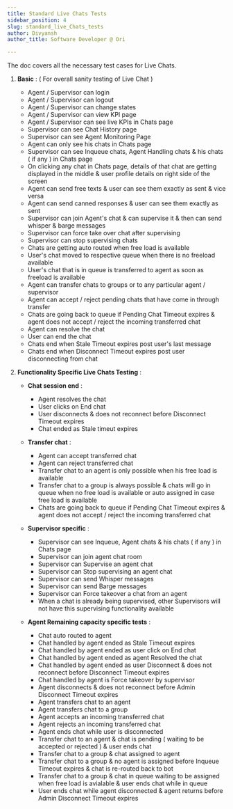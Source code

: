 ```yaml
---
title: Standard Live Chats Tests
sidebar_position: 4
slug: standard_live_Chats_tests
author: Divyansh 
author_title: Software Developer @ Ori

---
```



The doc covers all the necessary test cases for Live Chats.

1. **Basic** : ( For overall sanity testing of Live Chat )
    - Agent / Supervisor can login
    - Agent / Supervisor can logout
    - Agent / Supervisor can change states
    - Agent / Supervisor can view KPI page
    - Agent / Supervisor can see live KPIs in Chats page
    - Supervisor can see Chat History page
    - Supervisor can see Agent Monitoring Page
    - Agent can only see his chats in Chats page
    - Supervisor can see Inqueue chats, Agent Handling chats & his chats ( if any ) in Chats page
    - On clicking any chat in Chats page, details of that chat are getting displayed in the middle & user profile details on right side of the screen
    - Agent can send free texts & user can see them exactly as sent & vice versa
    - Agent can send canned responses & user can see them exactly as sent
    - Supervisor can join Agent's chat & can supervise it & then can send whisper & barge messages
    - Supervisor can force take over chat after supervising
    - Supervisor can stop supervising chats
    - Chats are getting auto routed when free load is available
    - User's chat moved to respective queue when there is no freeload available
    - User's chat that is in queue is transferred to agent as soon as freeload is available
    - Agent can transfer chats to groups or to any particular agent / supervisor
    - Agent can accept / reject pending chats that have come in through transfer
    - Chats are going back to queue if Pending Chat Timeout expires & agent does not accept / reject the incoming transferred chat
    - Agent can resolve the chat
    - User can end the chat
    - Chats end when Stale Timeout expires post user's last message
    - Chats end when Disconnect Timeout expires post user disconnecting from chat

2.  **Functionality Specific Live Chats Testing** :
   
    -  **Chat session end** :

       - Agent resolves the chat
       - User clicks on End chat
       - User disconnects & does not reconnect before Disconnect Timeout expires
       - Chat ended as Stale timeut expires

    -  **Transfer chat** :

       - Agent can accept transferred chat
       - Agent can reject transferred chat
       - Transfer chat to an agent is only possible when his free load is available
       - Transfer chat to a group is always possible & chats will go in queue when no free load is available or auto assigned in case free load is available
       - Chats are going back to queue if Pending Chat Timeout expires & agent does not accept / reject the incoming transferred chat

    - **Supervisor specific** :

      - Supervisor can see Inqueue, Agent chats & his chats ( if any ) in Chats page 
      - Supervisor can join agent chat room
      - Supervisor can Supervise an agent chat
      - Supervisor can Stop supervising an agent chat
      - Supervisor can send Whisper messages
      - Supervisor can send Barge messages
      - Supervisor can Force takeover a chat from an agent
      - When a chat is already being supervised, other Supervisors will not have this supervising functionality available

    -  **Agent Remaining capacity specific tests** :

       - Chat auto routed to agent
       - Chat handled by agent ended as Stale Timeout expires
       - Chat handled by agent ended as user click on End chat
       - Chat handled by agent ended as agent Resolved the chat
       - Chat handled by agent ended as user Disconnect & does not reconnect before Disconnect Timeout expires
       - Chat handled by agent is Force takeover by supervisor
       - Agent disconnects & does not reconnect before Admin Disconnect Timeout expires
       - Agent transfers chat to an agent
       - Agent transfers chat to a group
       - Agent accepts an incoming transferred chat
       - Agent rejects an incoming transferred chat
       - Agent ends chat while user is disconnected
       - Transfer chat to an agent & chat is pending ( waiting to be accepted or rejected ) & user ends chat
       - Transfer chat to a group & chat assigned to agent
       - Transfer chat to a group & no agent is assigned before Inqueue Timeout expires & chat is re-routed back to bot
       - Transfer chat to a group & chat in queue waiting to be assigned when free load is avialable & user ends chat while in queue
       - User ends chat while agent disconnected & agent returns before Admin Disconnect Timeout expires
